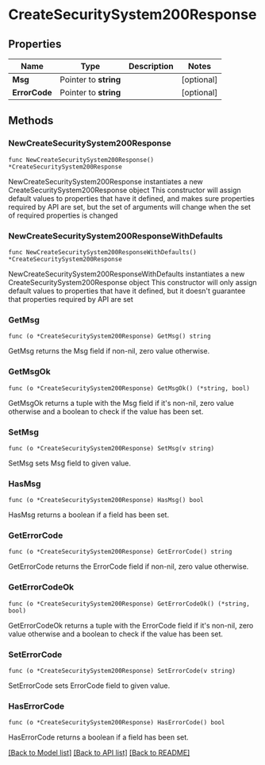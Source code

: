 # CreateSecuritySystem200Response

## Properties

Name | Type | Description | Notes
------------ | ------------- | ------------- | -------------
**Msg** | Pointer to **string** |  | [optional] 
**ErrorCode** | Pointer to **string** |  | [optional] 

## Methods

### NewCreateSecuritySystem200Response

`func NewCreateSecuritySystem200Response() *CreateSecuritySystem200Response`

NewCreateSecuritySystem200Response instantiates a new CreateSecuritySystem200Response object
This constructor will assign default values to properties that have it defined,
and makes sure properties required by API are set, but the set of arguments
will change when the set of required properties is changed

### NewCreateSecuritySystem200ResponseWithDefaults

`func NewCreateSecuritySystem200ResponseWithDefaults() *CreateSecuritySystem200Response`

NewCreateSecuritySystem200ResponseWithDefaults instantiates a new CreateSecuritySystem200Response object
This constructor will only assign default values to properties that have it defined,
but it doesn't guarantee that properties required by API are set

### GetMsg

`func (o *CreateSecuritySystem200Response) GetMsg() string`

GetMsg returns the Msg field if non-nil, zero value otherwise.

### GetMsgOk

`func (o *CreateSecuritySystem200Response) GetMsgOk() (*string, bool)`

GetMsgOk returns a tuple with the Msg field if it's non-nil, zero value otherwise
and a boolean to check if the value has been set.

### SetMsg

`func (o *CreateSecuritySystem200Response) SetMsg(v string)`

SetMsg sets Msg field to given value.

### HasMsg

`func (o *CreateSecuritySystem200Response) HasMsg() bool`

HasMsg returns a boolean if a field has been set.

### GetErrorCode

`func (o *CreateSecuritySystem200Response) GetErrorCode() string`

GetErrorCode returns the ErrorCode field if non-nil, zero value otherwise.

### GetErrorCodeOk

`func (o *CreateSecuritySystem200Response) GetErrorCodeOk() (*string, bool)`

GetErrorCodeOk returns a tuple with the ErrorCode field if it's non-nil, zero value otherwise
and a boolean to check if the value has been set.

### SetErrorCode

`func (o *CreateSecuritySystem200Response) SetErrorCode(v string)`

SetErrorCode sets ErrorCode field to given value.

### HasErrorCode

`func (o *CreateSecuritySystem200Response) HasErrorCode() bool`

HasErrorCode returns a boolean if a field has been set.


[[Back to Model list]](../README.md#documentation-for-models) [[Back to API list]](../README.md#documentation-for-api-endpoints) [[Back to README]](../README.md)


